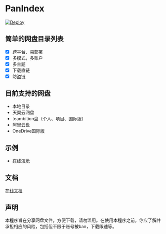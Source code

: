 # PanIndex
[![Deploy](https://www.herokucdn.com/deploy/button.png)](https://heroku.com/deploy?template=https://github.com/libsgh/PanIndex)

## 简单的网盘目录列表
- [x] 跨平台、易部署
- [x] 多模式，多账户
- [x] 多主题
- [x] 下载直链
- [x] 防盗链

## 目前支持的网盘
- 本地目录
- 天翼云网盘
- teambition盘（个人、项目、国际服）
- 阿里云盘
- OneDrive国际版

## 示例
- [在线演示](https://t1.netrss.cf "https://t1.netrss.cf")
 
## 文档
[在线文档](https://libsgh.github.io/PanIndex/)

## 声明
本程序旨在分享网盘文件，方便下载，请勿滥用。在使用本程序之前，你应了解并承担相应的风险，包括但不限于账号被ban，下载限速等。